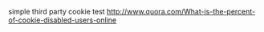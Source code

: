 simple third party cookie test
http://www.quora.com/What-is-the-percent-of-cookie-disabled-users-online